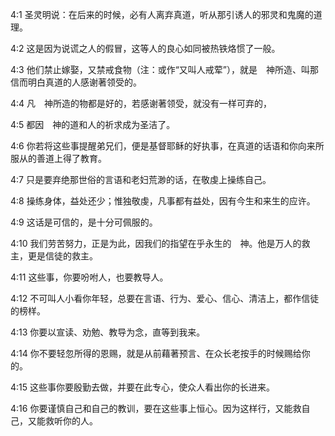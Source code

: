 <a id="1"></a>4:1  圣灵明说：在后来的时候，必有人离弃真道，听从那引诱人的邪灵和鬼魔的道理。  

<a id="2"></a>4:2  这是因为说谎之人的假冒，这等人的良心如同被热铁烙惯了一般。  

<a id="3"></a>4:3  他们禁止嫁娶，又禁戒食物（注：或作“又叫人戒荤”），就是　神所造、叫那信而明白真道的人感谢著领受的。  

<a id="4"></a>4:4  凡　神所造的物都是好的，若感谢著领受，就没有一样可弃的，  

<a id="5"></a>4:5  都因　神的道和人的祈求成为圣洁了。  

<a id="6"></a>4:6  你若将这些事提醒弟兄们，便是基督耶稣的好执事，在真道的话语和你向来所服从的善道上得了教育。  

<a id="7"></a>4:7  只是要弃绝那世俗的言语和老妇荒渺的话，在敬虔上操练自己。  

<a id="8"></a>4:8  操练身体，益处还少；惟独敬虔，凡事都有益处，因有今生和来生的应许。  

<a id="9"></a>4:9  这话是可信的，是十分可佩服的。  

<a id="10"></a>4:10  我们劳苦努力，正是为此，因我们的指望在乎永生的　神。他是万人的救主，更是信徒的救主。  

<a id="11"></a>4:11  这些事，你要吩咐人，也要教导人。  

<a id="12"></a>4:12  不可叫人小看你年轻，总要在言语、行为、爱心、信心、清洁上，都作信徒的榜样。  

<a id="13"></a>4:13  你要以宣读、劝勉、教导为念，直等到我来。  

<a id="14"></a>4:14  你不要轻忽所得的恩赐，就是从前藉著预言、在众长老按手的时候赐给你的。  

<a id="15"></a>4:15  这些事你要殷勤去做，并要在此专心，使众人看出你的长进来。  

<a id="16"></a>4:16  你要谨慎自己和自己的教训，要在这些事上恒心。因为这样行，又能救自己，又能救听你的人。  
